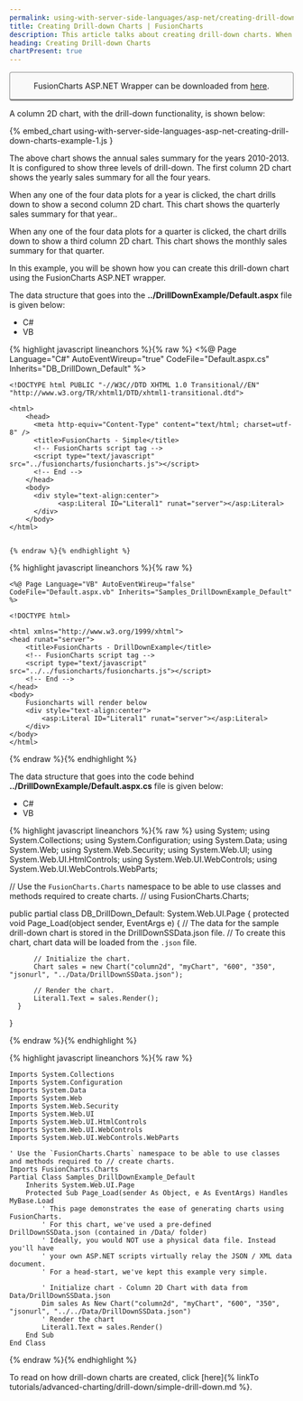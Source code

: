 ```yaml
---
permalink: using-with-server-side-languages/asp-net/creating-drill-down-charts.html
title: Creating Drill-down Charts | FusionCharts
description: This article talks about creating drill-down charts. When any of the data plot in the chart is clicked, the chart drills down
heading: Creating Drill-down Charts
chartPresent: true
---
```


<p style="background:rgba(249, 249, 249, 1); padding:15px; border:1px solid #888; border-bottom-width:3px; border-radius:4px; text-align:center;">FusionCharts ASP.NET Wrapper can be downloaded from <a href="http://www.fusioncharts.com/asp-net-charts/" target="_blank">here</a>.</p>

A column 2D chart, with the drill-down functionality, is shown below:

{% embed_chart using-with-server-side-languages-asp-net-creating-drill-down-charts-example-1.js }

The above chart shows the annual sales summary for the years 2010-2013. It is configured to show three levels of drill-down. The first column 2D chart shows the yearly sales summary for all the four years.

When any one of the four data plots for a year is clicked, the chart drills down to show a second column 2D chart. This chart shows the quarterly sales summary for that year..

When any one of the four data plots for a quarter is clicked, the chart drills down to show a third column 2D chart. This chart shows the monthly sales summary for that quarter.

In this example, you will be shown how you can create this drill-down chart using the FusionCharts ASP.NET wrapper.

The data structure that goes into the **../DrillDownExample/Default.aspx** file is given below:

<ul class='code-tabs'>
  <li class='active'><a data-toggle='json'>C#</a></li>
  <li><a data-toggle='xml'>VB</a></li>
</ul>
<div class='tab-content'>
  <div class='tab json-tab active'>
  {% highlight javascript lineanchors %}{% raw %}
  <%@ Page Language="C#" AutoEventWireup="true" CodeFile="Default.aspx.cs" Inherits="DB_DrillDown_Default" %>

    <!DOCTYPE html PUBLIC "-//W3C//DTD XHTML 1.0 Transitional//EN" "http://www.w3.org/TR/xhtml1/DTD/xhtml1-transitional.dtd">

    <html>
        <head>
          <meta http-equiv="Content-Type" content="text/html; charset=utf-8" />
          <title>FusionCharts - Simple</title>
          <!-- FusionCharts script tag -->
          <script type="text/javascript" src="../fusioncharts/fusioncharts.js"></script>
          <!-- End -->
        </head>
        <body>
          <div style="text-align:center">
                <asp:Literal ID="Literal1" runat="server"></asp:Literal>
          </div>
        </body>
    </html>
           

    {% endraw %}{% endhighlight %}
  </div>

  <div class='tab xml-tab'>
  {% highlight javascript lineanchors %}{% raw %}
    
    <%@ Page Language="VB" AutoEventWireup="false" CodeFile="Default.aspx.vb" Inherits="Samples_DrillDownExample_Default" %>

    <!DOCTYPE html>

    <html xmlns="http://www.w3.org/1999/xhtml">
    <head runat="server">
        <title>FusionCharts - DrillDownExample</title>
        <!-- FusionCharts script tag -->
        <script type="text/javascript" src="../../fusioncharts/fusioncharts.js"></script>
        <!-- End --> 
    </head>
    <body>
        Fusioncharts will render below
        <div style="text-align:center">
            <asp:Literal ID="Literal1" runat="server"></asp:Literal>           
        </div>
    </body>
    </html>
     
  {% endraw %}{% endhighlight %}
  </div>

</div>


The data structure that goes into the code behind **../DrillDownExample/Default.aspx.cs** file is given below:

<ul class='code-tabs'>
  <li class='active'><a data-toggle='json'>C#</a></li>
  <li><a data-toggle='xml'>VB</a></li>
</ul>
<div class='tab-content'>
  <div class='tab json-tab active'>
  {% highlight javascript lineanchors %}{% raw %}
  using System;
  using System.Collections;
  using System.Configuration;
  using System.Data;
  using System.Web;
  using System.Web.Security;
  using System.Web.UI;
  using System.Web.UI.HtmlControls;
  using System.Web.UI.WebControls;
  using System.Web.UI.WebControls.WebParts;

  // Use the `FusionCharts.Charts` namespace to be able to use classes and methods required to create charts.
  // using FusionCharts.Charts;

  public partial class DB_DrillDown_Default: System.Web.UI.Page {
      protected void Page_Load(object sender, EventArgs e) {
          // The data for the sample drill-down chart is stored in the DrillDownSSData.json file.
          // To create this chart, chart data will be loaded from the `.json` file.

          // Initialize the chart.
          Chart sales = new Chart("column2d", "myChart", "600", "350", "jsonurl", "../Data/DrillDownSSData.json");

          // Render the chart.
          Literal1.Text = sales.Render();
      }
  }


  {% endraw %}{% endhighlight %}
  </div>

  <div class='tab xml-tab'>
  {% highlight javascript lineanchors %}{% raw %}
    
    Imports System.Collections
    Imports System.Configuration
    Imports System.Data
    Imports System.Web
    Imports System.Web.Security
    Imports System.Web.UI
    Imports System.Web.UI.HtmlControls
    Imports System.Web.UI.WebControls
    Imports System.Web.UI.WebControls.WebParts

    ' Use the `FusionCharts.Charts` namespace to be able to use classes and methods required to // create charts.
    Imports FusionCharts.Charts
    Partial Class Samples_DrillDownExample_Default
        Inherits System.Web.UI.Page
        Protected Sub Page_Load(sender As Object, e As EventArgs) Handles MyBase.Load
            ' This page demonstrates the ease of generating charts using FusionCharts.
            ' For this chart, we've used a pre-defined DrillDownSSData.json (contained in /Data/ folder)
            ' Ideally, you would NOT use a physical data file. Instead you'll have 
            ' your own ASP.NET scripts virtually relay the JSON / XML data document.
            ' For a head-start, we've kept this example very simple.

            ' Initialize chart - Column 2D Chart with data from Data/DrillDownSSData.json
            Dim sales As New Chart("column2d", "myChart", "600", "350", "jsonurl", "../../Data/DrillDownSSData.json")
            ' Render the chart
            Literal1.Text = sales.Render()
        End Sub
    End Class

  {% endraw %}{% endhighlight %}
  </div>

</div>


<p class="text-info"> To read on how drill-down charts are created, click [here]{% linkTo tutorials/advanced-charting/drill-down/simple-drill-down.md %}. </p>